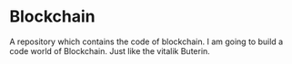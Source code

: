 # Blockchain
A repository which contains the code of blockchain.
I am going to build a code world of Blockchain.
Just like the vitalik Buterin.
